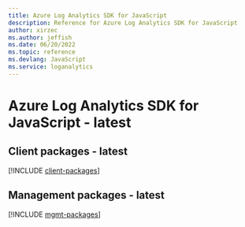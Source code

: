 ```yaml
---
title: Azure Log Analytics SDK for JavaScript
description: Reference for Azure Log Analytics SDK for JavaScript
author: xirzec
ms.author: jeffish
ms.date: 06/20/2022
ms.topic: reference
ms.devlang: JavaScript
ms.service: loganalytics
---
```

# Azure Log Analytics SDK for JavaScript - latest
## Client packages - latest
[!INCLUDE [client-packages](log-analytics-client-index.md)]
## Management packages - latest
[!INCLUDE [mgmt-packages](log-analytics-mgmt-index.md)]

